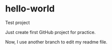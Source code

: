 # hello-world
Test project

Just create first GitHub project for practice.

Now, I use another branch to edit my readme file.
